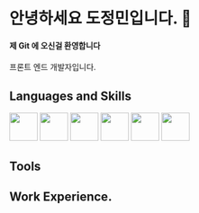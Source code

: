 # 안녕하세요 도정민입니다. 👋


#### 제 Git 에 오신걸 환영합니다


프론트 엔드 개발자입니다. 


## Languages and Skills

<img src="https://user-images.githubusercontent.com/65691152/98434189-dd3eb600-2110-11eb-9dcd-ee044e81b858.png" width="50"> <img src="https://user-images.githubusercontent.com/65691152/98434190-de6fe300-2110-11eb-8178-ff6d31ba1888.png" width="50"> <img src="https://user-images.githubusercontent.com/65691152/98434191-de6fe300-2110-11eb-8c1a-e2b8479656d2.png" width="50"> <img src="https://user-images.githubusercontent.com/65691152/98434192-df087980-2110-11eb-8320-365cdbc1b24e.png" width="50">
<img src="https://user-images.githubusercontent.com/26512984/88481837-ac3ed900-cf98-11ea-8a23-b53146870c81.jpg" width="50"> <img src="https://user-images.githubusercontent.com/26512984/88481963-5d457380-cf99-11ea-8c02-c1b4586cb7ca.jpg" width="50">

## Tools



## Work Experience.


<!--
**JungminDo/JungminDo** is a ✨ _special_ ✨ repository because its `README.md` (this file) appears on your GitHub profile.

Here are some ideas to get you started:

- 🔭 I’m currently working on ...
- 🌱 I’m currently learning ...
- 👯 I’m looking to collaborate on ...
- 🤔 I’m looking for help with ...
- 💬 Ask me about ...
- 📫 How to reach me: ...
- 😄 Pronouns: ...
- ⚡ Fun fact: ...
-->
